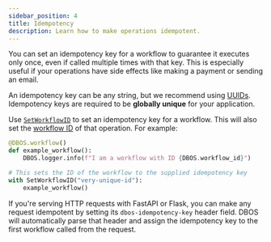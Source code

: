 ```yaml
---
sidebar_position: 4
title: Idempotency
description: Learn how to make operations idempotent.
---
```


You can set an idempotency key for a workflow to guarantee it executes only once, even if called multiple times with that key.
This is especially useful if your operations have side effects like making a payment or sending an email.

An idempotency key can be any string, but we recommend using [UUIDs](https://docs.python.org/3/library/uuid.html).
Idempotency keys are required to be **globally unique** for your application.

Use [`SetWorkflowID`](../reference/contexts.md#setworkflowid) to set an idempotency key for a workflow.
This will also set the [workflow ID](./workflow-tutorial.md#workflow-ids) of that operation.
For example:


```python
@DBOS.workflow()
def example_workflow():
    DBOS.logger.info(f"I am a workflow with ID {DBOS.workflow_id}")

# This sets the ID of the workflow to the supplied idempotency key
with SetWorkflowID("very-unique-id"):
    example_workflow()
```

If you're serving HTTP requests with FastAPI or Flask, you can make any request idempotent by setting its `dbos-idempotency-key` header field.
DBOS will automatically parse that header and assign the idempotency key to the first workflow called from the request.
